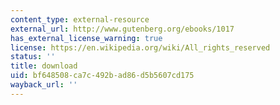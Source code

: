 ```yaml
---
content_type: external-resource
external_url: http://www.gutenberg.org/ebooks/1017
has_external_license_warning: true
license: https://en.wikipedia.org/wiki/All_rights_reserved
status: ''
title: download
uid: bf648508-ca7c-492b-ad86-d5b5607cd175
wayback_url: ''
---
```

